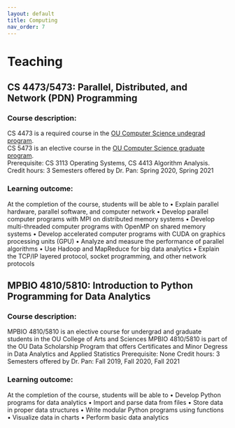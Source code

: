 ```yaml
---
layout: default
title: Computing
nav_order: 7
---
```

# Teaching

## CS 4473/5473: Parallel, Distributed, and Network (PDN) Programming

### Course description:
CS 4473 is a required course in the [OU Computer Science undegrad program](https://www.ou.edu/coe/cs/academics/undergrad/deg_plans_flowcharts).  
CS 5473 is an elective course in the [OU Computer Science graduate program](https://www.ou.edu/content/dam/CoE/CS/PDFs/Forms/Apps/PhD_StudentChecklist_Fall2021.pdf).  
Prerequisite: CS 3113 Operating Systems, CS 4413 Algorithm Analysis. 
Credit hours: 3
Semesters offered by Dr. Pan: Spring 2020, Spring 2021

### Learning outcome: 
At the completion of the course, students will be able to
•	Explain parallel hardware, parallel software, and computer network
•	Develop parallel computer programs with MPI on distributed memory systems
•	Develop multi-threaded computer programs with OpenMP on shared memory systems
•	Develop accelerated computer programs with CUDA on graphics processing units (GPU)
•	Analyze and measure the performance of parallel algorithms
•	Use Hadoop and MapReduce for big data analytics
•	Explain the TCP/IP layered protocol, socket programming, and other network protocols

## MPBIO 4810/5810: Introduction to Python Programming for Data Analytics

### Course description:
MPBIO 4810/5810 is an elective course for undergrad and graduate students in the OU College of Arts and Sciences
MPBIO 4810/5810 is part of the OU Data Scholarship Program that offers Certificates and Minor Degress in Data Analytics and Applied Statistics
Prerequisite: None 
Credit hours: 3
Semesters offered by Dr. Pan: Fall 2019, Fall 2020, Fall 2021

### Learning outcome: 
At the completion of the course, students will be able to
•	Develop Python programs for data analytics
•	Import and parse data from files
•	Store data in proper data structures 
•	Write modular Python programs using functions   
•	Visualize data in charts
•	Perform basic data analytics 



